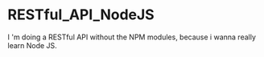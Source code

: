 # RESTful_API_NodeJS
I 'm doing a RESTful API without the NPM modules, because i wanna really learn Node JS.
